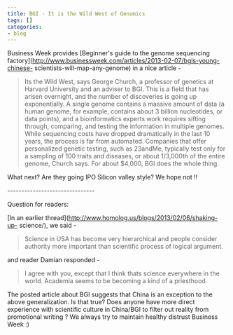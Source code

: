 ```yaml
---
title: BGI - It is the Wild West of Genomics
tags: []
categories:
- blog
---
```

Business Week provides [Beginner's guide to the genome sequencing
factory](http://www.businessweek.com/articles/2013-02-07/bgis-young-chinese-
scientists-will-map-any-genome) in a nice article -
<!--more-->

> Its the Wild West, says George Church, a professor of genetics at Harvard
University and an adviser to BGI. This is a field that has arisen overnight,
and the number of discoveries is going up exponentially. A single genome
contains a massive amount of data (a human genome, for example, contains about
3 billion nucleotides, or data points), and a bioinformatics experts work
requires sifting through, comparing, and testing the information in multiple
genomes. While sequencing costs have dropped dramatically in the last 10
years, the process is far from automated. Companies that offer personalized
genetic testing, such as 23andMe, typically test only for a sampling of 100
traits and diseases, or about 1/3,000th of the entire genome, Church says. For
about $4,000, BGI does the whole thing.

What next? Are they going IPO Silicon valley style? We hope not !!

\-------------------------------

Question for readers:

[In an earlier thread](http://www.homolog.us/blogs/2013/02/06/shaking-up-
science/), we said -

> Science in USA has become very hierarchical and people consider authority
more important than scientific process of logical argument.

and reader Damian responded -

> I agree with you, except that I think thats science everywhere in the world.
Academia seems to be becoming a kind of a priesthood.

The posted article about BGI suggests that China is an exception to the above
generalization. Is that true? Does anyone have more direct experience with
scientific culture in China/BGI to filter out reality from promotional writing
? We always try to maintain healthy distrust Business Week :)

